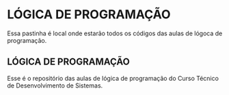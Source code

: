 # LÓGICA DE PROGRAMAÇÃO 
Essa pastinha é local onde estarão todos os códigos das aulas de lógoca de programação.

## LÓGICA DE PROGRAMAÇÃO
Esse é o repositório das aulas de lógica de programação do Curso Técnico de Desenvolvimento de Sistemas.